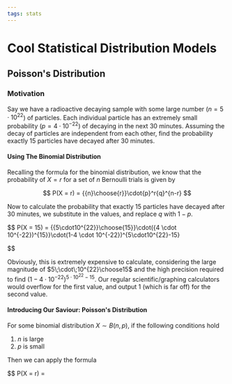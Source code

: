 ```yaml
---
tags: stats
--- 
```


# Cool Statistical Distribution Models  

## Poisson's Distribution

### Motivation
Say we have a radioactive decaying sample with some large number ($n = 5 \cdot10^{22}$) of particles. Each individual particle has an extremely small probability ($p = 4 \cdot 10^{-22}$) of decaying in the next $30$ minutes. Assuming the decay of particles are independent from each other, find the probability exactly $15$ particles have decayed after $30$ minutes.

#### Using The Binomial Distribution
Recalling the formula for the binomial distribution, we know that the probability of $X = r$ for a set of $n$ Bernoulli trials is given by 

$$
P(X = r) = {{n}\choose{r}}\cdot{p}^r{q}^{n-r}
$$

Now to calculate the probability that exactly $15$ particles have decayed after $30$ minutes, we substitute in the values, and replace $q$ with $1-p$.

$$
P(X = 15) = {{5\cdot10^{22}}\choose{15}}\cdot({4 \cdot 10^{-22})^{15}}\cdot(1-4 \cdot 10^{-22})^{5\cdot10^{22}-15}

$$

Obviously, this is extremely expensive to calculate, considering the large magnitude of $5\;\cdot\;10^{22}\choose15$ and the high precision required to find $(1-4 \cdot 10^{-22})^{5\cdot10^{22}-15}$. Our regular scientific/graphing calculators would overflow for the first value, and output 1 (which is far off) for the second value.

#### Introducing Our Saviour: **Poisson's Distribution**

For some binomial distribution $X\sim{B(n, p)}$, if the following conditions hold

1. $n$ is large
2. $p$ is small

Then we can apply the formula

$$
P(X = r) = 